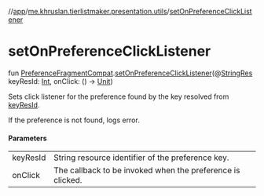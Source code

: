 //[app](../../index.md)/[me.khruslan.tierlistmaker.presentation.utils](index.md)/[setOnPreferenceClickListener](set-on-preference-click-listener.md)

# setOnPreferenceClickListener

fun [PreferenceFragmentCompat](https://developer.android.com/reference/kotlin/androidx/preference/PreferenceFragmentCompat.html).[setOnPreferenceClickListener](set-on-preference-click-listener.md)(@[StringRes](https://developer.android.com/reference/kotlin/androidx/annotation/StringRes.html) keyResId: [Int](https://kotlinlang.org/api/latest/jvm/stdlib/kotlin/-int/index.html), onClick: () -&gt; [Unit](https://kotlinlang.org/api/latest/jvm/stdlib/kotlin/-unit/index.html))

Sets click listener for the preference found by the key resolved from [keyResId](set-on-preference-click-listener.md).

If the preference is not found, logs error.

#### Parameters

| | |
|---|---|
| keyResId | String resource identifier of the preference key. |
| onClick | The callback to be invoked when the preference is clicked. |
